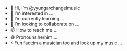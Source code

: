 - 👋 Hi, I’m @yyungarchangelmusic
- 👀 I’m interested in ...
- 🌱 I’m currently learning ...
- 💞️ I’m looking to collaborate on ...
- 📫 How to reach me ...
- 😄 Pronouns:he/him ...
- ⚡ Fun fact:im a musician too and look up my music ...

<!---
yyungarchangelmusic/yyungarchangelmusic is a ✨ special ✨ repository because its `README.md` (this file) appears on your GitHub profile.
You can click the Preview link to take a look at your changes.
--->
